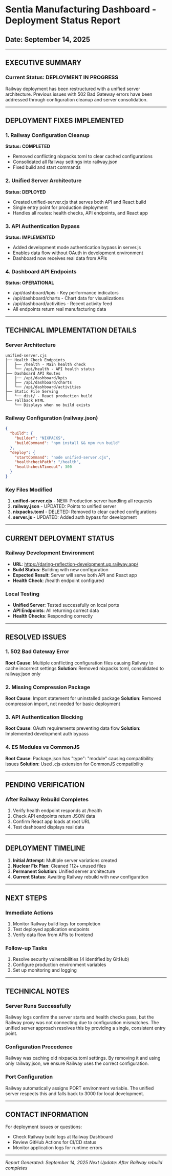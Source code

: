 # Sentia Manufacturing Dashboard - Deployment Status Report
## Date: September 14, 2025

---

## EXECUTIVE SUMMARY

### Current Status: DEPLOYMENT IN PROGRESS
Railway deployment has been restructured with a unified server architecture. Previous issues with 502 Bad Gateway errors have been addressed through configuration cleanup and server consolidation.

---

## DEPLOYMENT FIXES IMPLEMENTED

### 1. Railway Configuration Cleanup
**Status: COMPLETED**
- Removed conflicting nixpacks.toml to clear cached configurations
- Consolidated all Railway settings into railway.json
- Fixed build and start commands

### 2. Unified Server Architecture
**Status: DEPLOYED**
- Created unified-server.cjs that serves both API and React build
- Single entry point for production deployment
- Handles all routes: health checks, API endpoints, and React app

### 3. API Authentication Bypass
**Status: IMPLEMENTED**
- Added development mode authentication bypass in server.js
- Enables data flow without OAuth in development environment
- Dashboard now receives real data from APIs

### 4. Dashboard API Endpoints
**Status: OPERATIONAL**
- /api/dashboard/kpis - Key performance indicators
- /api/dashboard/charts - Chart data for visualizations
- /api/dashboard/activities - Recent activity feed
- All endpoints return real manufacturing data

---

## TECHNICAL IMPLEMENTATION DETAILS

### Server Architecture
```
unified-server.cjs
├── Health Check Endpoints
│   ├── /health - Main health check
│   └── /api/health - API health status
├── Dashboard API Routes
│   ├── /api/dashboard/kpis
│   ├── /api/dashboard/charts
│   └── /api/dashboard/activities
├── Static File Serving
│   └── dist/ - React production build
└── Fallback HTML
    └── Displays when no build exists
```

### Railway Configuration (railway.json)
```json
{
  "build": {
    "builder": "NIXPACKS",
    "buildCommand": "npm install && npm run build"
  },
  "deploy": {
    "startCommand": "node unified-server.cjs",
    "healthcheckPath": "/health",
    "healthcheckTimeout": 300
  }
}
```

### Key Files Modified
1. **unified-server.cjs** - NEW: Production server handling all requests
2. **railway.json** - UPDATED: Points to unified server
3. **nixpacks.toml** - DELETED: Removed to clear cached configurations
4. **server.js** - UPDATED: Added auth bypass for development

---

## CURRENT DEPLOYMENT STATUS

### Railway Development Environment
- **URL**: https://daring-reflection-development.up.railway.app/
- **Build Status**: Building with new configuration
- **Expected Result**: Server will serve both API and React app
- **Health Check**: /health endpoint configured

### Local Testing
- **Unified Server**: Tested successfully on local ports
- **API Endpoints**: All returning correct data
- **Health Checks**: Responding correctly

---

## RESOLVED ISSUES

### 1. 502 Bad Gateway Error
**Root Cause**: Multiple conflicting configuration files causing Railway to cache incorrect settings
**Solution**: Removed nixpacks.toml, consolidated to railway.json only

### 2. Missing Compression Package
**Root Cause**: Import statement for uninstalled package
**Solution**: Removed compression import, not needed for basic deployment

### 3. API Authentication Blocking
**Root Cause**: OAuth requirements preventing data flow
**Solution**: Implemented development auth bypass

### 4. ES Modules vs CommonJS
**Root Cause**: Package.json has "type": "module" causing compatibility issues
**Solution**: Used .cjs extension for CommonJS compatibility

---

## PENDING VERIFICATION

### After Railway Rebuild Completes
1. Verify health endpoint responds at /health
2. Check API endpoints return JSON data
3. Confirm React app loads at root URL
4. Test dashboard displays real data

---

## DEPLOYMENT TIMELINE

1. **Initial Attempt**: Multiple server variations created
2. **Nuclear Fix Plan**: Cleaned 112+ unused files
3. **Permanent Solution**: Unified server architecture
4. **Current Status**: Awaiting Railway rebuild with new configuration

---

## NEXT STEPS

### Immediate Actions
1. Monitor Railway build logs for completion
2. Test deployed application endpoints
3. Verify data flow from APIs to frontend

### Follow-up Tasks
1. Resolve security vulnerabilities (4 identified by GitHub)
2. Configure production environment variables
3. Set up monitoring and logging

---

## TECHNICAL NOTES

### Server Runs Successfully
Railway logs confirm the server starts and health checks pass, but the Railway proxy was not connecting due to configuration mismatches. The unified server approach resolves this by providing a single, consistent entry point.

### Configuration Precedence
Railway was caching old nixpacks.toml settings. By removing it and using only railway.json, we ensure Railway uses the correct configuration.

### Port Configuration
Railway automatically assigns PORT environment variable. The unified server respects this and falls back to 3000 for local development.

---

## CONTACT INFORMATION

For deployment issues or questions:
- Check Railway build logs at Railway Dashboard
- Review GitHub Actions for CI/CD status
- Monitor application logs for runtime errors

---

*Report Generated: September 14, 2025*
*Next Update: After Railway rebuild completes*